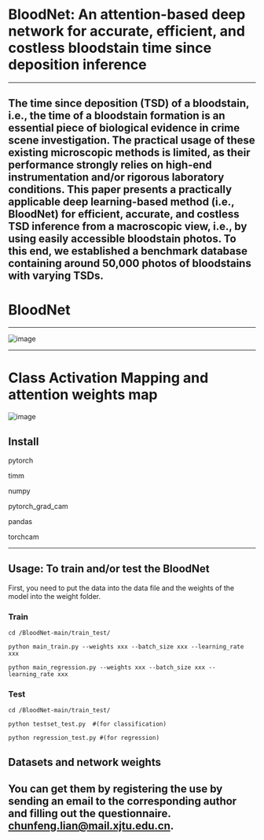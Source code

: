 #  BloodNet: An attention-based deep network for accurate, efficient, and costless bloodstain time since deposition inference
****
## The time since deposition (TSD) of a bloodstain, i.e., the time of a bloodstain formation is an essential piece of biological evidence in crime scene investigation. The practical usage of these existing microscopic methods is limited, as their performance strongly relies on high-end instrumentation and/or rigorous laboratory conditions. This paper presents a practically applicable deep learning-based method (i.e., BloodNet) for efficient, accurate, and costless TSD inference from a macroscopic view, i.e., by using easily accessible bloodstain photos. To this end, we established a benchmark database containing around 50,000 photos of bloodstains with varying TSDs.

# BloodNet
****
![image](https://github.com/shenxiaochenn/BloodNet/blob/main/fig1.jpg)
****
# Class Activation Mapping and attention weights map
![image](https://github.com/shenxiaochenn/BloodNet/blob/main/fig5.jpg)
## Install  
pytorch 

timm

numpy 

pytorch_grad_cam

pandas 

torchcam
*******
## Usage: To train and/or test the BloodNet
First, you need to put the data into the data file and the weights of the model into the weight folder.
### Train
```
cd /BloodNet-main/train_test/

python main_train.py --weights xxx --batch_size xxx --learning_rate xxx

python main_regression.py --weights xxx --batch_size xxx --learning_rate xxx
```

### Test
```
cd /BloodNet-main/train_test/

python testset_test.py  #(for classification)

python regression_test.py #(for regression)
```

## Datasets and network weights

## You can get them by registering the use by sending an email to the corresponding author and filling out the questionnaire. chunfeng.lian@mail.xjtu.edu.cn.
 
